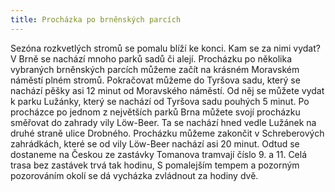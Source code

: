 ```yaml
---
title: Procházka po brněnských parcích 
---
```

Sezóna rozkvetlých stromů se pomalu blíží ke konci. Kam se za nimi vydat? V Brně se nachází mnoho parků sadů či alejí. Procházku po několika vybraných brněnských parcích můžeme začít na krásném Moravském náměstí plném stromů. Pokračovat můžeme do Tyršova sadu, který se nachází pěšky asi 12 minut od Moravského náměstí. Od něj se můžete vydat k parku Lužánky, který se nachází od Tyršova sadu pouhých 5 minut. Po procházce po jednom z největších parků Brna můžete svojí procházku směřovat do zahrady vily Löw-Beer. Ta se nachází hned vedle Lužánek na druhé straně ulice Drobného. Procházku můžeme zakončit v Schreberových zahrádkách, které se od vily Löw-Beer nachází asi 20 minut. Odtud se dostaneme na Českou ze zastávky Tomanova tramvají číslo 9. a 11. Celá trasa bez zastávek trvá tak hodinu, S pomalejším tempem a pozorným pozorováním okolí se dá vycházka zvládnout za hodiny dvě.